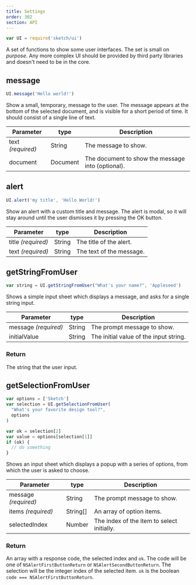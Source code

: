 ```yaml
---
title: Settings
order: 302
section: API
---
```


```js
var UI = require('sketch/ui')
```

A set of functions to show some user interfaces. The set is small on _purpose_. Any more complex UI should be provided by third party libraries and doesn't need to be in the core.

## message

```js
UI.message('Hello world!')
```

Show a small, temporary, message to the user. The message appears at the bottom of the selected document, and is visible for a short period of time. It should consist of a single line of text.

| Parameter         | type     | Description                                       |
| ----------------- | -------- | ------------------------------------------------- |
| text _(required)_ | String   | The message to show.                              |
| document          | Document | The document to show the message into (optional). |

## alert

```js
UI.alert('my title', 'Hello World!')
```

Show an alert with a custom title and message. The alert is modal, so it will stay around until the user dismisses it by pressing the OK button.

| Parameter          | type   | Description              |
| ------------------ | ------ | ------------------------ |
| title _(required)_ | String | The title of the alert.  |
| text _(required)_  | String | The text of the message. |

## getStringFromUser

```js
var string = UI.getStringFromUser("What's your name?", 'Appleseed')
```

Shows a simple input sheet which displays a message, and asks for a single string input.

| Parameter            | type   | Description                            |
| -------------------- | ------ | -------------------------------------- |
| message _(required)_ | String | The prompt message to show.            |
| initialValue         | String | The initial value of the input string. |

### Return

The string that the user input.

## getSelectionFromUser

```js
var options = ['Sketch']
var selection = UI.getSelectionFromUser(
  "What's your favorite design tool?",
  options
)

var ok = selection[2]
var value = options[selection[1]]
if (ok) {
  // do something
}
```

Shows an input sheet which displays a popup with a series of options, from which the user is asked to choose.

| Parameter            | type     | Description                                |
| -------------------- | -------- | ------------------------------------------ |
| message _(required)_ | String   | The prompt message to show.                |
| items _(required)_   | String[] | An array of option items.                  |
| selectedIndex        | Number   | The index of the item to select initially. |

### Return

An array with a response code, the selected index and `ok`. The code will be one of `NSAlertFirstButtonReturn` or `NSAlertSecondButtonReturn`. The selection will be the integer index of the selected item. `ok` is the boolean `code === NSAlertFirstButtonReturn`.
